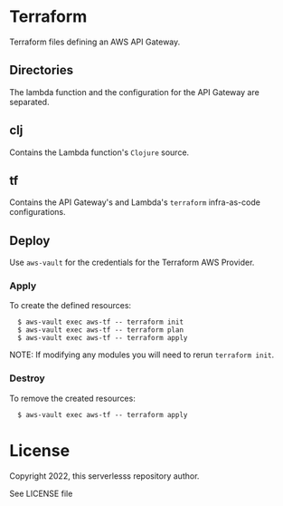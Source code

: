 # Terraform
Terraform files defining an AWS API Gateway.

## Directories
The lambda function and the configuration for the API Gateway are separated.

## clj
Contains the Lambda function's `Clojure` source.

## tf
Contains the API Gateway's and Lambda's `terraform` infra-as-code configurations.

## Deploy
Use `aws-vault` for the credentials for the Terraform AWS Provider.

### Apply
To create the defined resources:

```
  $ aws-vault exec aws-tf -- terraform init
  $ aws-vault exec aws-tf -- terraform plan 
  $ aws-vault exec aws-tf -- terraform apply 
```
NOTE: If modifying any modules you will need to rerun `terraform init`.

### Destroy
To remove the created resources:

```
  $ aws-vault exec aws-tf -- terraform apply 
```

# License
Copyright 2022, this serverlesss repository author.

See LICENSE file

